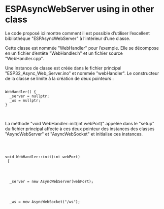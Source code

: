 # ESPAsyncWebServer using in other class


Le code proposé ici montre comment il est possible d’utiliser l’excellent bibliothèque "ESPAsyncWebServer" à l’intérieur d’une classe.

Cette classe est nommée "WebHandler" pour l’exemple. Elle se décompose en un fichier d’entête  "WebHandler.h" et un fichier source "WebHandler.cpp".

Une instance de classe est créée dans le fichier principal "ESP32_Async_Web_Server.ino" et nommée "webHandler". Le constructeur de la classe se limite à la création de deux pointeurs :

<code>
WebHandler() {
  _server = nullptr;
  _ws = nullptr;
}
</code>
<p>&nbsp;</p>
La méthode "void WebHandler::init(int webPort)" appelée dans le "setup" du fichier principal affecte à ces deux pointeur des instances des classes "AsyncWebServer" et "AsyncWebSocket" et initialise ces instances.

<p>&nbsp;</p>
<code>
void WebHandler::init(int webPort)
 { <p>&nbsp;</p>
  _server = new AsyncWebServer(webPort);<p>&nbsp;</p>
  _ws = new AsyncWebSocket("/ws");
  <code>

